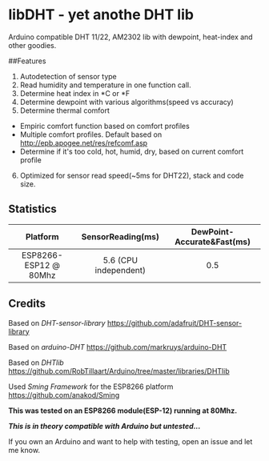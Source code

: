 # libDHT - yet anothe DHT lib
Arduino compatible DHT 11/22, AM2302 lib with dewpoint, heat-index and other goodies. 

##Features

1. Autodetection of sensor type
2. Read humidity and temperature in one function call.
3. Determine heat index in *C or *F
4. Determine dewpoint with various algorithms(speed vs accuracy)
5. Determine thermal comfort
  * Empiric comfort function based on comfort profiles
  * Multiple comfort profiles. Default based on http://epb.apogee.net/res/refcomf.asp
  * Determine if it's too cold, hot, humid, dry, based on current comfort profile
6. Optimized for sensor read speed(~5ms for DHT22), stack and code size.

## Statistics

| Platform | 				SensorReading(ms) | 	DewPoint-Accurate&Fast(ms) |
|:--------:|:--------------------------------:|:------------------------------:|
| ESP8266-ESP12 @ 80Mhz |	5.6 (CPU independent) |					0.5  |


## Credits

Based on *DHT-sensor-library* https://github.com/adafruit/DHT-sensor-library

Based on *arduino-DHT* https://github.com/markruys/arduino-DHT

Based on *DHTlib* https://github.com/RobTillaart/Arduino/tree/master/libraries/DHTlib

Used *Sming Framework* for the ESP8266 platform https://github.com/anakod/Sming

**This was tested on an ESP8266 module(ESP-12) running at 80Mhz.**

**_This is in theory compatible with Arduino but untested..._**

If you own an Arduino and want to help with testing, open an issue and let me know.
